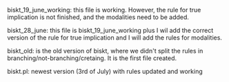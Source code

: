 biskt_19_june_working: this file is working. However, the rule for true implication is not finished, and the modalities need to be added. 


biskt_28_june: this file is biskt_19_june_working plus I wil add the correct version of the rule for true implication and I will add the rules for modalities.

biskt_old: is the old version of biskt, where we didn't split the rules in branching/not-branching/cretaing. It is the first file created. 

biskt.pl: newest version (3rd of July) with rules updated and working 
